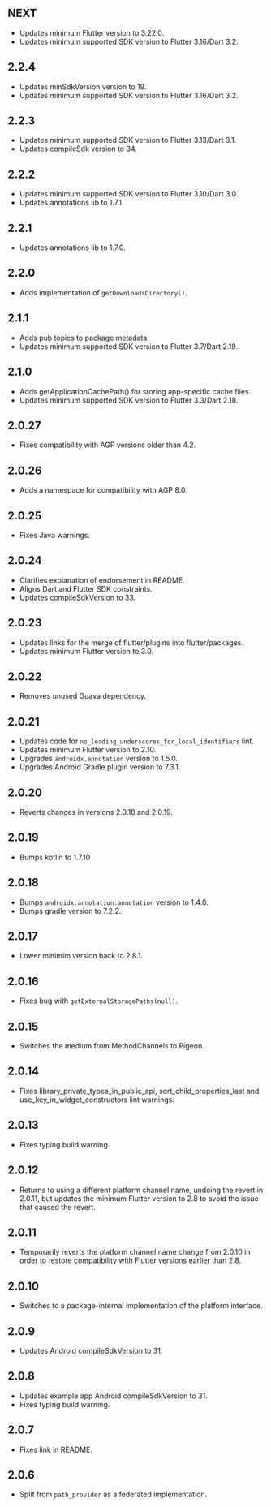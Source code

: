 ## NEXT

* Updates minimum Flutter version to 3.22.0.
* Updates minimum supported SDK version to Flutter 3.16/Dart 3.2.

## 2.2.4

* Updates minSdkVersion version to 19.
* Updates minimum supported SDK version to Flutter 3.16/Dart 3.2.

## 2.2.3

* Updates minimum supported SDK version to Flutter 3.13/Dart 3.1.
* Updates compileSdk version to 34.

## 2.2.2

* Updates minimum supported SDK version to Flutter 3.10/Dart 3.0.
* Updates annotations lib to 1.7.1.

## 2.2.1

* Updates annotations lib to 1.7.0.

## 2.2.0

* Adds implementation of `getDownloadsDirectory()`.

## 2.1.1

* Adds pub topics to package metadata.
* Updates minimum supported SDK version to Flutter 3.7/Dart 2.19.

## 2.1.0

* Adds getApplicationCachePath() for storing app-specific cache files.
* Updates minimum supported SDK version to Flutter 3.3/Dart 2.18.

## 2.0.27

* Fixes compatibility with AGP versions older than 4.2.

## 2.0.26

* Adds a namespace for compatibility with AGP 8.0.

## 2.0.25

* Fixes Java warnings.

## 2.0.24

* Clarifies explanation of endorsement in README.
* Aligns Dart and Flutter SDK constraints.
* Updates compileSdkVersion to 33.

## 2.0.23

* Updates links for the merge of flutter/plugins into flutter/packages.
* Updates minimum Flutter version to 3.0.

## 2.0.22

* Removes unused Guava dependency.

## 2.0.21

* Updates code for `no_leading_underscores_for_local_identifiers` lint.
* Updates minimum Flutter version to 2.10.
* Upgrades `androidx.annotation` version to 1.5.0.
* Upgrades Android Gradle plugin version to 7.3.1.

## 2.0.20

* Reverts changes in versions 2.0.18 and 2.0.19.

## 2.0.19

* Bumps kotlin to 1.7.10

## 2.0.18

* Bumps `androidx.annotation:annotation` version to 1.4.0.
* Bumps gradle version to 7.2.2.

## 2.0.17

* Lower minimim version back to 2.8.1.

## 2.0.16

* Fixes bug with `getExternalStoragePaths(null)`.

## 2.0.15

* Switches the medium from MethodChannels to Pigeon.

## 2.0.14

* Fixes library_private_types_in_public_api, sort_child_properties_last and use_key_in_widget_constructors
  lint warnings.

## 2.0.13

* Fixes typing build warning.

## 2.0.12

* Returns to using a different platform channel name, undoing the revert in
  2.0.11, but updates the minimum Flutter version to 2.8 to avoid the issue
  that caused the revert.

## 2.0.11

* Temporarily reverts the platform channel name change from 2.0.10 in order to
  restore compatibility with Flutter versions earlier than 2.8.

## 2.0.10

* Switches to a package-internal implementation of the platform interface.

## 2.0.9

* Updates Android compileSdkVersion to 31.

## 2.0.8

* Updates example app Android compileSdkVersion to 31.
* Fixes typing build warning.

## 2.0.7

* Fixes link in README.

## 2.0.6

* Split from `path_provider` as a federated implementation.
